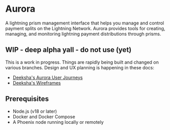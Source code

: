# Aurora

A lightning prism management interface that helps you manage and control payment splits on the Lightning Network. Aurora provides tools for creating, managing, and monitoring lightning payment distributions through prisms.

## WIP - deep alpha yall - do not use (yet)

This is a work in progress. Things are rapidly being built and changed on various branches. Design and UX planning is happening in these docs:

- [Deeksha's Aurora User Journeys](https://www.figma.com/board/DN6CM2jcfiJiANeT2hw55C/Aurora-User-Journeys?node-id=0-1&t=9kwHem1iznqMuHVH-1)
- [Deeksha's Wireframes](https://www.figma.com/design/YzJPVZ8VHcm3BWcqvdwGaH/Prism-project?node-id=0-1&t=dRecM7IKxuVvOujL-1)

## Prerequisites

- Node.js (v18 or later)
- Docker and Docker Compose
- A Phoenix node running locally or remotely
